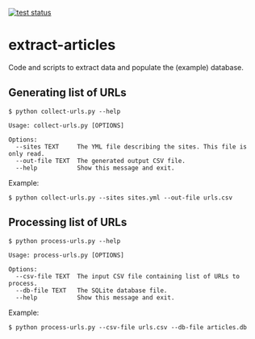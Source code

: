 [![test status](https://github.com/threat-defuser/extract-articles/workflows/Test/badge.svg)](https://github.com/threat-defuser/extract-articles/actions)


# extract-articles

Code and scripts to extract data and populate the (example) database.


## Generating list of URLs

```console
$ python collect-urls.py --help

Usage: collect-urls.py [OPTIONS]

Options:
  --sites TEXT     The YML file describing the sites. This file is only read.
  --out-file TEXT  The generated output CSV file.
  --help           Show this message and exit.
```

Example:
```console
$ python collect-urls.py --sites sites.yml --out-file urls.csv
```


## Processing list of URLs

```console
$ python process-urls.py --help

Usage: process-urls.py [OPTIONS]

Options:
  --csv-file TEXT  The input CSV file containing list of URLs to process.
  --db-file TEXT   The SQLite database file.
  --help           Show this message and exit.
```

Example:
```console
$ python process-urls.py --csv-file urls.csv --db-file articles.db
```

